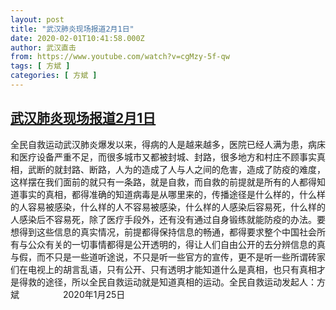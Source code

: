 ```yaml
---
layout: post
title: "武汉肺炎现场报道2月1日"
date: 2020-02-01T10:41:58.000Z
author: 武汉直击
from: https://www.youtube.com/watch?v=cgMzy-5f-qw
tags: [ 方斌 ]
categories: [ 方斌 ]
---
```

<!--1580553718000-->
[武汉肺炎现场报道2月1日](https://www.youtube.com/watch?v=cgMzy-5f-qw)
------

<div>
全民自救运动武汉肺炎爆发以来，得病的人是越来越多，医院已经人满为患，病床和医疗设备严重不足，而很多城市又都被封城、封路，很多地方和村庄不顾事实真相，武断的就封路、断路，人为的造成了人与人之间的危害，造成了防疫的难度，这样摆在我们面前的就只有一条路，就是自救，而自救的前提就是所有的人都得知道事实的真相，都得准确的知道病毒是从哪里来的，传播途径是什么样的，什么样的人容易被感染，什么样的人不容易被感染，什么样的人感染后容易死，什么样的人感染后不容易死，除了医疗手段外，还有没有通过自身锻练就能防疫的办法。要想得到这些信息的真实情况，前提都得保持信息的畅通，都得要求整个中国社会所有与公众有关的一切事情都得是公开透明的，得让人们自由公开的去分辨信息的真与假，而不只是一些道听途说，不只是听一些官方的宣传，更不是听一些所谓砖家们在电视上的胡言乱语，只有公开、只有透明才能知道什么是真相，也只有真相才是得救的途径，所以全民自救运动就是知道真相的运动。全民自救运动发起人：方斌　　　　　2020年1月25日
</div>
